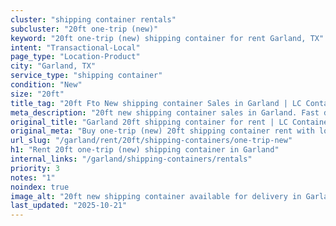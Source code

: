 ```yaml
---
cluster: "shipping container rentals"
subcluster: "20ft one-trip (new)"
keyword: "20ft one-trip (new) shipping container for rent Garland, TX"
intent: "Transactional-Local"
page_type: "Location-Product"
city: "Garland, TX"
service_type: "shipping container"
condition: "New"
size: "20ft"
title_tag: "20ft Fto New shipping container Sales in Garland | LC Container"
meta_description: "20ft new shipping container sales in Garland. Fast delivery, competitive pricing. Serving shipping containers area. Quote ID: OT8. Call (214) 524-4168 for your free quote today."
original_title: "Garland 20ft shipping container for rent | LC Container"
original_meta: "Buy one-trip (new) 20ft shipping container rent with local delivery in Garland, TX. LC Container — local Since 2003. Request a fast quote today."
url_slug: "/garland/rent/20ft/shipping-containers/one-trip-new"
h1: "Rent 20ft one-trip (new) shipping container in Garland"
internal_links: "/garland/shipping-containers/rentals"
priority: 3
notes: "1"
noindex: true
image_alt: "20ft new shipping container available for delivery in Garland"
last_updated: "2025-10-21"
---
```


<!-- TODO: Add unique city/inventory copy, images, and internal links here. -->
